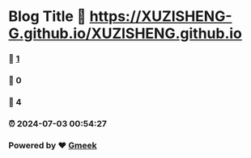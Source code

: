 # Blog Title :link: https://XUZISHENG-G.github.io/XUZISHENG.github.io 
### :page_facing_up: [1](https://XUZISHENG-G.github.io/XUZISHENG.github.io/tag.html) 
### :speech_balloon: 0 
### :hibiscus: 4 
### :alarm_clock: 2024-07-03 00:54:27 
### Powered by :heart: [Gmeek](https://github.com/Meekdai/Gmeek)
